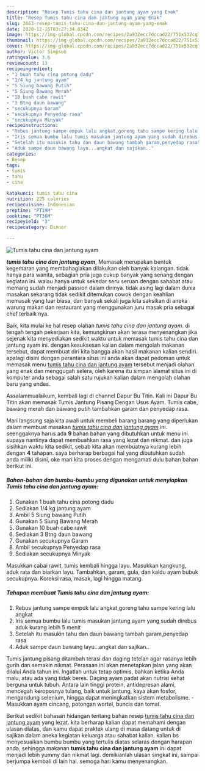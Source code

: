 ```yaml
---
description: "Resep Tumis tahu cina dan jantung ayam yang Enak"
title: "Resep Tumis tahu cina dan jantung ayam yang Enak"
slug: 2663-resep-tumis-tahu-cina-dan-jantung-ayam-yang-enak
date: 2020-12-16T03:27:34.834Z
image: https://img-global.cpcdn.com/recipes/2a932ecc7dccad22/751x532cq70/tumis-tahu-cina-dan-jantung-ayam-foto-resep-utama.jpg
thumbnail: https://img-global.cpcdn.com/recipes/2a932ecc7dccad22/751x532cq70/tumis-tahu-cina-dan-jantung-ayam-foto-resep-utama.jpg
cover: https://img-global.cpcdn.com/recipes/2a932ecc7dccad22/751x532cq70/tumis-tahu-cina-dan-jantung-ayam-foto-resep-utama.jpg
author: Victor Simpson
ratingvalue: 3.6
reviewcount: 13
recipeingredient:
- "1 buah tahu cina potong dadu"
- "1/4 kg jantung ayam"
- "5 Siung bawang Putih"
- "5 Siung Bawang Merah"
- "10 buah cabe rawit"
- "3 Btng daun bawang"
- "secukupnya Garam"
- "secukupnya Penyedap rasa"
- "secukupnya Minyak"
recipeinstructions:
- "Rebus jantung sampe empuk lalu angkat,goreng tahu sampe kering lalu angkat"
- "Iris semua bumbu lalu tumis masukan jantung ayam yang sudah direbus aduk kurang lebih 5 menit"
- "Setelah itu masukin tahu dan daun bawang tambah garam,penyedap rasa"
- "Aduk sampe daun bawang layu...angkat dan sajikan.."
categories:
- Resep
tags:
- tumis
- tahu
- cina

katakunci: tumis tahu cina 
nutrition: 225 calories
recipecuisine: Indonesian
preptime: "PT19M"
cooktime: "PT36M"
recipeyield: "3"
recipecategory: Dinner

---
```



![Tumis tahu cina dan jantung ayam](https://img-global.cpcdn.com/recipes/2a932ecc7dccad22/751x532cq70/tumis-tahu-cina-dan-jantung-ayam-foto-resep-utama.jpg)

<b><i>tumis tahu cina dan jantung ayam</i></b>, Memasak merupakan bentuk kegemaran yang membahagiakan dilakukan oleh banyak kalangan. tidak hanya para wanita, sebagian pria juga cukup banyak yang senang dengan kegiatan ini. walau hanya untuk sekedar seru seruan dengan sahabat atau memang sudah menjadi passion dalam dirinya. tidak asing lagi dalam dunia masakan sekarang tidak sedikit ditemukan cowok dengan keahlian memasak yang luar biasa, dan banyak sekali juga kita saksikan di aneka warung makan dan restaurant yang menggunakan juru masak pria sebagai chef terbaik nya.

Baik, kita mulai ke hal resep olahan <i>tumis tahu cina dan jantung ayam</i>. di tengah tengah pekerjaan kita, kemungkinan akan terasa menyenangkan jika sejenak kita menyediakan sedikit waktu untuk memasak tumis tahu cina dan jantung ayam ini. dengan kesuksesan kalian dalam mengolah makanan tersebut, dapat membuat diri kita bangga akan hasil makanan kalian sendiri. apalagi disini dengan perantara situs ini anda akan dapat pedoman untuk memasak menu <u>tumis tahu cina dan jantung ayam</u> tersebut menjadi olahan yang enak dan menggugah selera, oleh karena itu simpan alamat situs ini di komputer anda sebagai salah satu rujukan kalian dalam mengolah olahan baru yang endes.

Assalammualaikum, kembali lagi di channel Dapur Bu Titin. Kali ini Dapur Bu Titin akan memasak Tumis Jantung Pisang Dengan Usus Ayam. Tumis cabe, bawang merah dan bawang putih tambahkan garam dan penyedap rasa.


Mari langsung saja kita awali untuk membeli barang barang yang diperlukan dalam membuat masakan <u><i>tumis tahu cina dan jantung ayam</i></u> ini. seenggaknya harus ada <b>9</b> bahan bahan yang dibutuhkan untuk menu ini. supaya nantinya dapat membuahkan rasa yang lezat dan nikmat. dan juga sisihkan waktu kita sedikit, sebab kita akan membuatnya kurang lebih dengan <b>4</b> tahapan. saya berharap berbagai hal yang dibutuhkan sudah anda miliki disini, oke mari kita proses dengan mengamati dulu bahan bahan berikut ini.

<!--inarticleads1-->

##### Bahan-bahan dan bumbu-bumbu yang digunakan untuk menyiapkan Tumis tahu cina dan jantung ayam:

1. Gunakan 1 buah tahu cina potong dadu
1. Sediakan 1/4 kg jantung ayam
1. Ambil 5 Siung bawang Putih
1. Gunakan 5 Siung Bawang Merah
1. Gunakan 10 buah cabe rawit
1. Sediakan 3 Btng daun bawang
1. Gunakan secukupnya Garam
1. Ambil secukupnya Penyedap rasa
1. Sediakan secukupnya Minyak


Masukkan cabai rawit, tumis kembali hingga layu. Masukkan kangkung, aduk rata dan biarkan layu. Tambahkan, garam, gula, dan kaldu ayam bubuk secukupnya. Koreksi rasa, masak, lagi hingga matang. 

<!--inarticleads2-->

##### Tahapan membuat Tumis tahu cina dan jantung ayam:

1. Rebus jantung sampe empuk lalu angkat,goreng tahu sampe kering lalu angkat
1. Iris semua bumbu lalu tumis masukan jantung ayam yang sudah direbus aduk kurang lebih 5 menit
1. Setelah itu masukin tahu dan daun bawang tambah garam,penyedap rasa
1. Aduk sampe daun bawang layu...angkat dan sajikan..


Tumis jantung pisang ditambah terasi dan daging tetelan agar rasanya lebih gurih dan semakin nikmat. Perasaan ini akan menetapkan jalan yang akan dilalui Anda tahun ini. Ingatlah untuk tetap optimis, bahkan ketika Anda malu, atau ada yang tidak beres. Daging ayam padat akan nutrisi sehat berguna untuk tubuh. Antara lain tinggi protein, antidepresan alami, mencegah keroposnya tulang, baik untuk jantung, kaya akan fosfor, mengandung selenium, hingga dapat meningkatkan sistem metabolisme. - Masukkan ayam cincang, potongan wortel, buncis dan tomat. 

Berikut sedikit bahasan hidangan tentang bahan resep <u>tumis tahu cina dan jantung ayam</u> yang lezat. kita berharap kalian dapat memahami dengan ulasan diatas, dan kamu dapat praktek ulang di masa datang untuk di sajikan dalam aneka kegiatan keluarga atau sahabat kalian. kalian bs menyesuaikan bumbu bumbu yang tertulis diatas selaras dengan harapan anda, sehingga makanan <b>tumis tahu cina dan jantung ayam</b> ini dapat menjadi lebih yummy dan nikmat lagi. demikianlah ulasan singkat ini, sampai berjumpa kembali di lain hal. semoga hari kamu menyenangkan.
